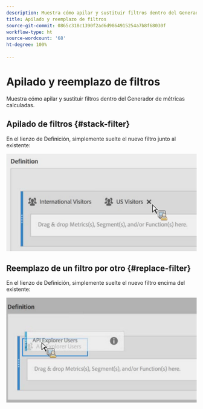 ```yaml
---
description: Muestra cómo apilar y sustituir filtros dentro del Generador de métricas calculadas.
title: Apilado y reemplazo de filtros
source-git-commit: 0865c318c1390f2ad6d9864915254a7b8f68030f
workflow-type: ht
source-wordcount: '68'
ht-degree: 100%

---
```


# Apilado y reemplazo de filtros

Muestra cómo apilar y sustituir filtros dentro del Generador de métricas calculadas.

## Apilado de filtros {#stack-filter}

En el lienzo de Definición, simplemente suelte el nuevo filtro junto al existente:

![](assets/cm_stack_seg.png)

## Reemplazo de un filtro por otro {#replace-filter}

En el lienzo de Definición, simplemente suelte el nuevo filtro encima del existente:

![](assets/cm_replace_seg.png)
